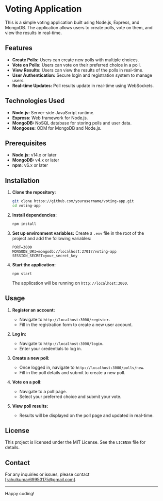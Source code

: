 # Voting Application

This is a simple voting application built using Node.js, Express, and MongoDB. The application allows users to create polls, vote on them, and view the results in real-time.

## Features

- **Create Polls:** Users can create new polls with multiple choices.
- **Vote on Polls:** Users can vote on their preferred choice in a poll.
- **View Results:** Users can view the results of the polls in real-time.
- **User Authentication:** Secure login and registration system to manage users.
- **Real-time Updates:** Poll results update in real-time using WebSockets.

## Technologies Used

- **Node.js:** Server-side JavaScript runtime.
- **Express:** Web framework for Node.js.
- **MongoDB:** NoSQL database for storing polls and user data.
- **Mongoose:** ODM for MongoDB and Node.js.

## Prerequisites

- **Node.js:** v14.x or later
- **MongoDB:** v4.x or later
- **npm:** v6.x or later

## Installation

1. **Clone the repository:**
   ```bash
   git clone https://github.com/yourusername/voting-app.git
   cd voting-app
   ```

2. **Install dependencies:**
   ```bash
   npm install
   ```

3. **Set up environment variables:**
   Create a `.env` file in the root of the project and add the following variables:
   ```env
   PORT=3000
   MONGODB_URI=mongodb://localhost:27017/voting-app
   SESSION_SECRET=your_secret_key
   ```

4. **Start the application:**
   ```bash
   npm start
   ```

   The application will be running on `http://localhost:3000`.

## Usage

1. **Register an account:**
   - Navigate to `http://localhost:3000/register`.
   - Fill in the registration form to create a new user account.

2. **Log in:**
   - Navigate to `http://localhost:3000/login`.
   - Enter your credentials to log in.

3. **Create a new poll:**
   - Once logged in, navigate to `http://localhost:3000/polls/new`.
   - Fill in the poll details and submit to create a new poll.

4. **Vote on a poll:**
   - Navigate to a poll page.
   - Select your preferred choice and submit your vote.

5. **View poll results:**
   - Results will be displayed on the poll page and updated in real-time.



## License

This project is licensed under the MIT License. See the `LICENSE` file for details.

## Contact

For any inquiries or issues, please contact [rahulkumar69953175@gmail.com].

---

Happy coding!
